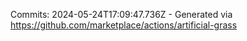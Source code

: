 Commits: 2024-05-24T17:09:47.736Z - Generated via https://github.com/marketplace/actions/artificial-grass
<br>
